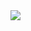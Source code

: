 <img src="https://img.shields.io/badge/junit-25A162.svg?style=for-the-badge&logo=JUnit5&logoColor=white">
